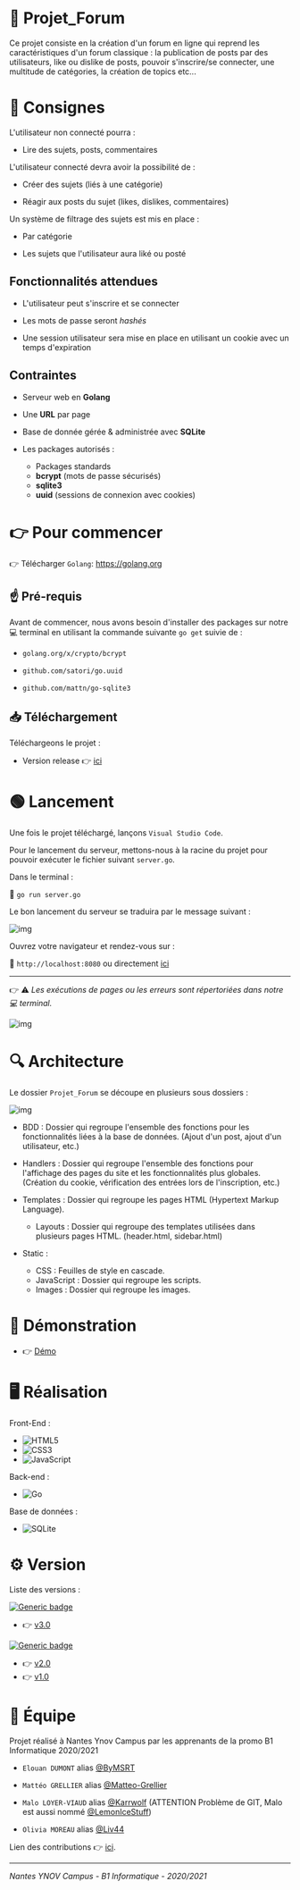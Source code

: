 # 📑 Projet_Forum

Ce projet consiste en la création d'un forum en ligne qui reprend les caractéristiques d'un forum classique : la publication de posts par des utilisateurs, like ou dislike de posts, pouvoir s'inscrire/se connecter, une multitude de catégories, la création de topics etc...

# 📝 Consignes

L'utilisateur non connecté pourra : 

- Lire des sujets, posts, commentaires

L'utilisateur connecté devra avoir la possibilité de :

- Créer des sujets (liés à une catégorie)

- Réagir aux posts du sujet (likes, dislikes, commentaires)

Un système de filtrage des sujets est mis en place :

- Par catégorie

- Les sujets que l'utilisateur aura liké ou posté



## Fonctionnalités attendues

- L'utilisateur peut s'inscrire et se connecter

- Les mots de passe seront *hashés*

- Une session utilisateur sera mise en place en utilisant un cookie avec un temps d'expiration

## Contraintes 

- Serveur web en **Golang**

- Une **URL** par page

- Base de donnée gérée & administrée avec **SQLite**

- Les packages autorisés :
     - Packages standards
     - **bcrypt** (mots de passe sécurisés)
     - **sqlite3**
     - **uuid** (sessions de connexion avec cookies)

# 👉 Pour commencer

👉 Télécharger ``Golang``: https://golang.org 

## ☝️ Pré-requis

Avant de commencer, nous avons besoin d'installer des packages sur notre 💻 terminal en utilisant la commande suivante ``go get`` suivie de :

- ``golang.org/x/crypto/bcrypt``

- ``github.com/satori/go.uuid``

- ``github.com/mattn/go-sqlite3``


## 📥 Téléchargement 

Téléchargeons le projet : 

- Version release 👉 [ici](https://github.com/Matteo-Grellier/Projet_Forum/archive/refs/heads/main.zip)

# 🟢 Lancement 

Une fois le projet téléchargé, lançons ``Visual Studio Code``. 

Pour le lancement du serveur, mettons-nous à la racine du projet pour pouvoir exécuter le fichier suivant ``server.go``.

Dans le terminal :

🔹 ``go run server.go``

Le bon lancement du serveur se traduira par le message suivant : 

![img](https://raw.githubusercontent.com/Matteo-Grellier/Projet_Forum/README/static/images/Start.png)

Ouvrez votre navigateur et rendez-vous sur :

🔸 ``http://localhost:8080`` ou directement [ici](http://localhost:8080)

---

👉 ⚠️ *Les exécutions de pages ou les erreurs sont répertoriées dans notre 💻 terminal.*

![img](https://raw.githubusercontent.com/Matteo-Grellier/Projet_Forum/README/static/images/Error.png)

# 🔍 Architecture 

Le dossier ``Projet_Forum`` se découpe en plusieurs sous dossiers : 

![img](https://raw.githubusercontent.com/Matteo-Grellier/Projet_Forum/README/static/images/Architecture.png)

* BDD : Dossier qui regroupe l'ensemble des fonctions pour les fonctionnalités liées à la base de données. (Ajout d'un post, ajout d'un utilisateur, etc.)

* Handlers : Dossier qui regroupe l'ensemble des fonctions pour l'affichage des pages du site et les fonctionnalités plus globales. (Création du cookie, vérification des entrées lors de l'inscription, etc.)

* Templates : Dossier qui regroupe les pages HTML (Hypertext Markup Language).
    * Layouts : Dossier qui regroupe des templates utilisées dans plusieurs pages HTML. (header.html, sidebar.html)

* Static : 
    * CSS : Feuilles de style en cascade.
    * JavaScript : Dossier qui regroupe les scripts.
    * Images : Dossier qui regroupe les images.


# 🎥 Démonstration

- 👉 [Démo](https://www.youtube.com/watch?v=JvJw3lWWQ_k)

# 🖥 Réalisation

Front-End :

- <img alt="HTML5" src="https://img.shields.io/badge/html5-%23E34F26.svg?style=for-the-badge&logo=html5&logoColor=white"/> 

- <img alt="CSS3" src="https://img.shields.io/badge/css3-%231572B6.svg?style=for-the-badge&logo=css3&logoColor=white"/> 

- <img alt="JavaScript" src="https://img.shields.io/badge/javascript-%23323330.svg?style=for-the-badge&logo=javascript&logoColor=%23F7DF1E"/>

Back-end :

- <img alt="Go" src="https://img.shields.io/badge/go-%2300ADD8.svg?style=for-the-badge&logo=go&logoColor=white"/>

Base de données :

- <img alt="SQLite" src ="https://img.shields.io/badge/sqlite-%2307405e.svg?style=for-the-badge&logo=sqlite&logoColor=white"/>

<!-- Conteneur : 

- <img alt="Docker" src="https://img.shields.io/badge/docker-%230db7ed.svg?style=for-the-badge&logo=docker&logoColor=white"/> -->


# ⚙️ Version

Liste des versions :

[![Generic badge](https://img.shields.io/static/v1?label=DERNIERE&message=VERSION&color=<green>?style=flat-square)](https://shields.io/)
- 👉 [v3.0](https://github.com/Matteo-Grellier/Projet_Forum/releases/tag/v3.0)

[![Generic badge](https://img.shields.io/badge/PRECEDENTE-VERSION-red)](https://shields.io/)
- 👉 [v2.0](https://github.com/Matteo-Grellier/Projet_Forum/releases/tag/v2.0)
- 👉 [v1.0](https://github.com/Matteo-Grellier/Projet_Forum/releases/tag/v1.0)


# 👥 Équipe

Projet réalisé à Nantes Ynov Campus par les apprenants de la promo B1 Informatique 2020/2021

- ``Elouan DUMONT`` alias [@ByMSRT](https://github.com/ByMSRT)

- ``Mattéo GRELLIER`` alias [@Matteo-Grellier](https://github.com/Matteo-Grellier)

- ``Malo LOYER-VIAUD`` alias [@Karrwolf](https://github.com/Karrwolf) (ATTENTION Problème de GIT, Malo est aussi nommé [@LemonIceStuff](https://github.com/LemonIceStuff))

- ``Olivia MOREAU`` alias [@Liv44](https://github.com/Liv44)

Lien des contributions 👉 [ici](https://github.com/Matteo-Grellier/Projet_Forum/graphs/contributors).

***
*Nantes YNOV Campus - B1 Informatique - 2020/2021*